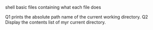 shell basic files containing what each file does

 Q1 prints the absolute path name of the current working directory.
 Q2 Display the contents list of myr current directory.
